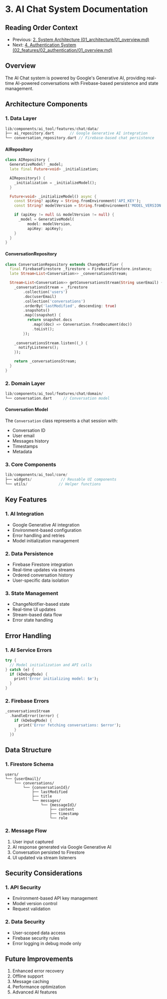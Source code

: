 # 3. AI Chat System Documentation

## Reading Order Context
- Previous: [2. System Architecture (01_architecture/01_overview.md)](../../01_architecture/01_overview.md)
- Next: [4. Authentication System (02_features/02_authentication/01_overview.md)](../02_authentication/01_overview.md)

## Overview
The AI Chat system is powered by Google's Generative AI, providing real-time AI-powered conversations with Firebase-based persistence and state management.

## Architecture Components

### 1. Data Layer
```dart
lib/components/ai_tool/features/chat/data/
├── ai_repository.dart       // Google Generative AI integration
└── conversation_repository.dart // Firebase-based chat persistence
```

#### AIRepository
```dart
class AIRepository {
  GenerativeModel? _model;
  late final Future<void> _initialization;

  AIRepository() {
    _initialization = _initializeModel();
  }

  Future<void> _initializeModel() async {
    const String? apiKey = String.fromEnvironment('API_KEY');
    const String? modelVersion = String.fromEnvironment('MODEL_VERSION');

    if (apiKey != null && modelVersion != null) {
      _model = GenerativeModel(
          model: modelVersion,
          apiKey: apiKey);
    }
  }
}
```

#### ConversationRepository
```dart
class ConversationRepository extends ChangeNotifier {
  final FirebaseFirestore _firestore = FirebaseFirestore.instance;
  late Stream<List<Conversation>> _conversationsStream;

  Stream<List<Conversation>> getConversationsStream(String userEmail) {
    _conversationsStream = _firestore
        .collection('users')
        .doc(userEmail)
        .collection('conversations')
        .orderBy('lastModified', descending: true)
        .snapshots()
        .map((snapshot) {
          return snapshot.docs
            .map((doc) => Conversation.fromDocument(doc))
            .toList();
        });
    
    _conversationsStream.listen((_) {
      notifyListeners();
    });

    return _conversationsStream;
  }
}
```

### 2. Domain Layer
```dart
lib/components/ai_tool/features/chat/domain/
└── conversation.dart     // Conversation model
```

#### Conversation Model
The `Conversation` class represents a chat session with:
- Conversation ID
- User email
- Messages history
- Timestamps
- Metadata

### 3. Core Components
```dart
lib/components/ai_tool/core/
├── widgets/             // Reusable UI components
└── utils/              // Helper functions
```

## Key Features

### 1. AI Integration
- Google Generative AI integration
- Environment-based configuration
- Error handling and retries
- Model initialization management

### 2. Data Persistence
- Firebase Firestore integration
- Real-time updates via streams
- Ordered conversation history
- User-specific data isolation

### 3. State Management
- ChangeNotifier-based state
- Real-time UI updates
- Stream-based data flow
- Error state handling

## Error Handling

### 1. AI Service Errors
```dart
try {
  // Model initialization and API calls
} catch (e) {
  if (kDebugMode) {
    print('Error initializing model: $e');
  }
}
```

### 2. Firebase Errors
```dart
_conversationsStream
  .handleError((error) {
    if (kDebugMode) {
      print('Error fetching conversations: $error');
    }
  })
```

## Data Structure

### 1. Firestore Schema
```
users/
└── {userEmail}/
    └── conversations/
        └── {conversationId}/
            ├── lastModified
            ├── title
            └── messages/
                └── {messageId}/
                    ├── content
                    ├── timestamp
                    └── role
```

### 2. Message Flow
1. User input captured
2. AI response generated via Google Generative AI
3. Conversation persisted to Firestore
4. UI updated via stream listeners

## Security Considerations

### 1. API Security
- Environment-based API key management
- Model version control
- Request validation

### 2. Data Security
- User-scoped data access
- Firebase security rules
- Error logging in debug mode only

## Future Improvements
1. Enhanced error recovery
2. Offline support
3. Message caching
4. Performance optimization
5. Advanced AI features
